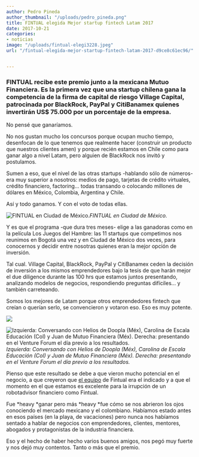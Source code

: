 ```yaml
---
author: Pedro Pineda
author_thumbnail: "/uploads/pedro_pineda.png"
title: FINTUAL elegida Mejor startup fintech Latam 2017
date: 2017-10-21
categories:
- noticias
image: "/uploads/fintual-elegi3228.jpeg"
url: "/fintual-elegida-mejor-startup-fintech-latam-2017-d9ce8c61ec96/"


---
```


### FINTUAL recibe este premio junto a la mexicana Mutuo Financiera. Es la primera vez que una startup chilena gana la competencia de la firma de capital de riesgo Village Capital, patrocinada por BlackRock, PayPal y CitiBanamex quienes invertirán US$ 75.000 por un porcentaje de la empresa.

No pensé que ganaríamos.

No nos gustan mucho los concursos porque ocupan mucho tiempo, desenfocan de lo que tenemos que realmente hacer (construir un producto que nuestros clientes amen) y porque recién estamos en Chile como para ganar algo a nivel Latam, pero alguien de BlackRock nos invitó y postulamos.

Sumen a eso, que el nivel de las otras startups -hablando sólo de números- era muy superior a nosotros: medios de pago, tarjetas de crédito virtuales, crédito financiero, factoring… todas transando o colocando millones de dólares en México, Colombia, Argentina y Chile.

Así y todo ganamos. Y con el voto de todas ellas.

![FINTUAL en Ciudad de México.](/uploads/fintual-elegi3228.jpeg)*FINTUAL en Ciudad de México.*

Y es que el programa -que dura tres meses- elige a las ganadoras como en la película Los Juegos del Hambre: las 11 startups que competimos nos reunimos en Bogotá una vez y en Ciudad de México dos veces, para conocernos y decidir entre nosotras quienes eran la mejor opción de inversión.

Tal cual. Village Capital, BlackRock, PayPal y CitiBanamex ceden la decisión de inversión a los mismos emprendedores bajo la tesis de que harán mejor el due diligence durante las 100 hrs que estamos juntos presentando, analizando modelos de negocios, respondiendo preguntas difíciles… y también carreteando.

Somos los mejores de Latam porque otros emprendedores fintech que creían o querían serlo, se convencieron y votaron eso. Eso es muy potente.

![](/uploads/fintual-elegi8672.jpeg)

![Izquierda: Conversando con Helios de Doopla (Méx), Carolina de Escala Educación (Col) y Juan de Mutuo Financiera (Méx). Derecha: presentando en el Venture Forum el día previo a los resultados.](/uploads/fintual-elegi1804.jpeg)*Izquierda: Conversando con Helios de Doopla (Méx), Carolina de Escala Educación (Col) y Juan de Mutuo Financiera (Méx). Derecha: presentando en el Venture Forum el día previo a los resultados.*

Pienso que este resultado se debe a que vieron mucho potencial en el negocio, a que creyeron que [el equipo](https://fintual.cl/equipo) de Fintual era el indicado y a que el momento en el que estamos es excelente para la irrupción de un robotadvisor financiero como Fintual.

Fue *heavy *ganar pero más *heavy *fue cómo se nos abrieron los ojos conociendo el mercado mexicano y el colombiano. Habíamos estado antes en esos países (en la playa, de vacaciones) pero nunca nos habíamos sentado a hablar de negocios con emprendedores, clientes, mentores, abogados y protagonistas de la industria financiera.

Eso y el hecho de haber hecho varios buenos amigos, nos pegó muy fuerte y nos dejó muy contentos. Tanto o más que el premio.
